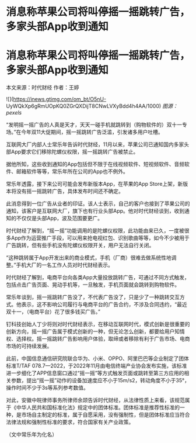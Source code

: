 # 消息称苹果公司将叫停摇一摇跳转广告，多家头部App收到通知

# 消息称苹果公司将叫停摇一摇跳转广告，多家头部App收到通知

本文来源：时代财经 作者：王婷

![](https://inews.gtimg.com/om_bt/O5nU-
UyWQkXp6gRmUOpKQ0ZGrQXDijT8CNwLVXyBdd4h4AA/1000) _图源：pexels_

“发明摇一摇广告的人真是天才，天天一碰手机就跳转到（购物软件的）双十一专场。”在今年双11大促期间，摇一摇跳转广告泛滥，引发诸多用户吐槽。

互联网大厂内部人士常乐年告诉时代财经，11月以来，苹果公司已通知国内多家头部App要求它们移除陀螺仪权限，摇一摇跳转广告被禁止。

据他所知，这些收到通知的App包括但不限于在线视频软件、短视频软件、音频软件、邮箱软件等等，常乐年所在公司的App也不例外。

常乐年透露，接下来公司可能会发布新版本App，在苹果的App Store上架，新版本将没有摇一摇跳转广告，具体发布时间还不确定。

此消息得到一位广告从业者的印证。该人士表示，自己的客户也接到了苹果公司的通知，该客户是互联网大厂，旗下也有行业头部App。他对时代财经谈到，收到通知的不仅仅是头部App，波及范围要更广。

时代财经了解到，“摇一摇”功能调用的是陀螺仪权限，此功能由来已久，一度被很多App作为运营推广手段，可以用来抢电视红包、识别歌曲等等，如今不少被用于广告跳转，但有些手机没有陀螺仪权限开关，用户无法自行关闭。

“这种跳转属于App开发出来的商业模式，手机（厂商）很难去做系统性地调整。”手机大厂的一名工作人员对时代财经表示。

时代财经了解到，电商平台向各类App大量投放跳转广告，可通过不同方式触发，包括点击广告页面、晃动手机等，一旦触发，手机页面就会跳转到购物软件。

常乐年谈到，摇一摇跳转广告没了，不代表广告没了，只是少了一种跳转交互方式。他表示，这不影响公司履行与电商平台的广告合约，不涉及合同违约，“最近双十一，（电商平台）花了很多钱买广告。”

钉科技创始人丁少将则对时代财经表示，在移动互联网时代，模式创新是很重要的创新方向，摇一摇广告属于模式创新的一种，但无论怎么创新，都要给用户知情权、选择权。摇一摇跳转广告影响用户体验，取缔或者移除有利于广告市场、电商市场的可持续发展。

此前，中国信息通信研究院联合华为、小米、OPPO、阿里巴巴等企业制定了团体标准T/TAF
078.7—2022，于2022年11月由电信终端产业协会发布实施，该标准进一步细化了APP信息窗口通过“摇一摇”等方式触发页面或跳转至第三方应用的相关参数，提出“摇一摇”动作的设备加速度应不小于15m/s2，转动角度不小于35°，操作时间不少于3s等系列参考数值。

对此，安徽中皖律师事务所律师余颉告诉时代财经，从法律性质上来看，该规范属于《中华人民共和国标准化法》规定中的团体标准。团体标准是推荐性标准的一种，是市场自主制定的标准，属于自愿采用，没有强制性，但是团体标准应当符合法律法规和强制性标准的要求，符合国家有关产业政策。

（文中常乐年为化名）

